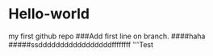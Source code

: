 # Hello-world
my first github repo
###Add first line on branch.
####haha
#####ssdddddddddddddddddffffffff
'''Test
